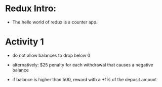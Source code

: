 # Redux Intro:

- The hello world of redux is a counter app.

# Activity 1

- do not allow balances to drop below 0
- alternatively: $25 penalty for each withdrawal that causes a negative balance

- if balance is higher than 500, reward with a +1% of the deposit amount